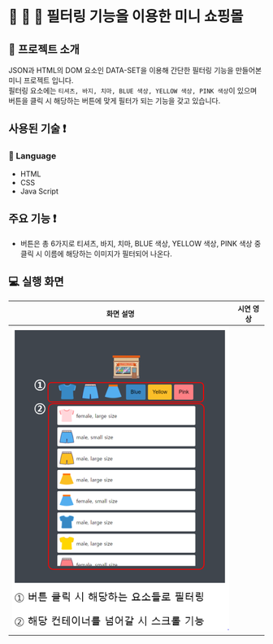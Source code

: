 # 👔 👖 👗 필터링 기능을 이용한 미니 쇼핑몰

## 📄 프로젝트 소개

JSON과 HTML의 DOM 요소인 DATA-SET을 이용해 간단한 필터링 기능을 만들어본 미니 프로젝트 입니다.<br>
필터링 요소에는 `티셔츠, 바지, 치마, BLUE 색상, YELLOW 색상, PINK 색상`이 있으며 버튼을 클릭 시 해당하는 버튼에 맞게 필터가 되는 기능을 갖고 있습니다.

## 사용된 기술 ❗

### 💬 Language

- HTML
- CSS
- Java Script

## 주요 기능 ❗

- 버튼은 총 6가지로 티셔츠, 바지, 치마, BLUE 색상, YELLOW 색상, PINK 색상 중 클릭 시 이름에 해당하는 이미지가 필터되어 나온다.

## 💻 실행 화면

|                       화면 설명                       | 시연 영상 |
| :---------------------------------------------------: | :-------: |
| ![alt shopping](/img/readme/shopping-description.PNG) |
